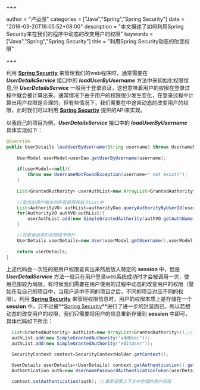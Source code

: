 +++

author = "卢运强"
categories = ["Java","Spring","Spring Security"]
date = "2016-03-20T16:05:52+08:00"
description = "本文描述了如何利用Spring Security来在我们的程序中动态的改变用户的权限"
keywords = ["Java","Spring","Spring Security"]
title = "利用Spring Security动态的改变权限"

+++

利用 **[Spring Security](http://projects.spring.io/spring-security/)** 来管理我们的web程序时，通常需要在***UserDetailsService*** 接口中的 ***loadUserByUsername*** 方法中来初始化权限信息,但 ***UserDetailsService*** 一般用于登录验证，这也意味着用户的权限在登录过程中就会被计算出来。通常情况下由于用户的权限很少发生变化，在登录过程中计算出用户权限是合理的，但有些情况下，我们需要在中途来动态的改变用户的权限，此时我们可以利用 **[Spring Security](http://projects.spring.io/spring-security/)** 提供的API来实现。
<!--more-->

以我自己的项目为例，***UserDetailsService*** 接口中的 ***loadUserByUsername*** 具体实现如下：
```java
@Override
public UserDetails loadUserByUsername(String username) throws UsernameNotFoundException {
       
	UserModel userModel=userDao.getUserByUsername(username);
       
	if(userModel==null){
		throw new UsernameNotFoundException(username+" not exist!");
	}
	
	List<GrantedAuthority> userAuthList=new ArrayList<GrantedAuthority>();
    
	//查询出用户相关的所有权限并放入List中
	List<AuthorityVO> authList=authorityDao.queryAuthorityByUserId(userModel.getId());
	for(AuthorityVO authVO:authList){
		userAuthList.add(new SimpleGrantedAuthority(authVO.getAuthName()));
	}

	//将查询出来的权限赋予用户
	UserDetails userDetails=new User(userModel.getUsername(),userModel.getPassword(),true,true,true,true,userAuthList);
	
	return userDetails;
}
```
上述代码会一次性的把用户权限查询出来然后放入特定的 **session** 中，但是 ***UserDetailService*** 方法一般只在用户登录web系统成功时才会被调用一次，使用范围较为局限，有时候我们需要在用户使用的过程中动态的改变用户的权限（譬如在我自己的项目中，当用户选中不同的项目之后，不同的项目对应不同的权限）。利用 **[Spring Security](http://projects.spring.io/spring-security/)** 来管理权限信息时，用户的权限本质上是存储在一个 **session** 中，只不过被**[Spring Security](http://projects.spring.io/spring-security/)**进行了进一步的封装而已。所以若想动态的改变用户的权限，我们只需要将用户的信息重新存储到 **session** 中即可，具体代码如下所示：

```java
  List<GrantedAuthority> authList=new ArrayList<GrantedAuthority>();//用于存储修改之后的权限列表
  authList.add(new SimpleGrantedAuthority("addUser"));
  authList.add(new SimpleGrantedAuthority("editUser"));

  SecurityContext context=SecurityContextHolder.getContext();

  UserDetails userDetails=(UserDetails) context.getAuthentication().getPrincipal();
  Authentication auth=new UsernamePasswordAuthenticationToken(userDetails,userDetails.getPassword(),authList);

  context.setAuthentication(auth); //重新设置上下文中存储的用户权限
```